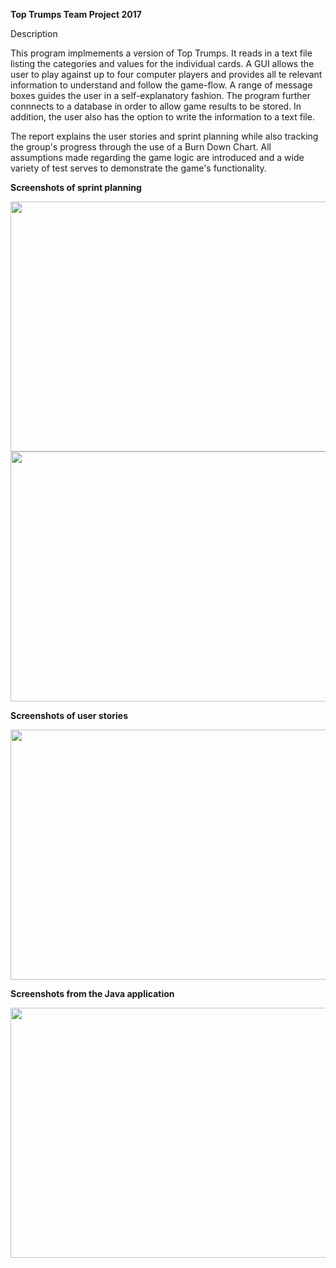 **Top Trumps Team Project 2017**

Description

This program implmements a version of Top Trumps.  It reads in a text file listing the categories and values for the individual cards.  A GUI allows the user to play against up to four computer players and provides all te relevant information to understand and follow the game-flow.  A range of message boxes guides the user in a self-explanatory fashion.  The program further connnects to a database in order to allow game results to be stored.  In addition, the user also has the option to write the information to a text file.

The report explains the user stories and sprint planning while also tracking the group's progress through the use of a Burn Down Chart.  All assumptions made regarding the game logic are introduced and a wide variety of test serves to demonstrate the game's functionality.

  **Screenshots of sprint planning**  
  <p align="center">
  <img src="https://user-images.githubusercontent.com/31744964/51497545-598ccb80-1dbb-11e9-932d-f1ef67580e2f.JPG" height="400" width="600">

  <img src="https://user-images.githubusercontent.com/31744964/51497698-cd2ed880-1dbb-11e9-9bfb-df4f9abe51bb.JPG" height="400" width="600">
  </p>
  
  **Screenshots of user stories**
  <p align="center">
  <img src="https://user-images.githubusercontent.com/31744964/51497727-ec2d6a80-1dbb-11e9-9624-ad054b5b0022.JPG" height="400" width="600">
  </p>
  
  **Screenshots from the Java application**
  <p align="center">
  <img src="https://user-images.githubusercontent.com/31744964/51497013-b5eeeb80-1db9-11e9-99c1-53abfe2e5a14.JPG" height="400" width="600">

 </p>
